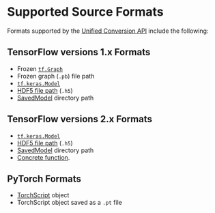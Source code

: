 # Supported Source Formats

Formats supported by the [Unified Conversion API](convert-learning-models) include the following:

## TensorFlow versions 1.x Formats

- Frozen [`tf.Graph`](https://www.tensorflow.org/api_docs/python/tf/Graph)
- Frozen graph (`.pb`) file path
- [`tf.keras.Model`](https://www.tensorflow.org/api_docs/python/tf/keras)
- [HDF5 file path](https://keras.io/api/models/model_saving_apis/) (`.h5`)
- [SavedModel](https://www.tensorflow.org/guide/saved_model) directory path

## TensorFlow versions 2.x Formats

- [`tf.keras.Model`](https://www.tensorflow.org/api_docs/python/tf/keras)
- [HDF5 file path](https://keras.io/api/models/model_saving_apis/) (`.h5`)
- [SavedModel](https://www.tensorflow.org/guide/saved_model) directory path
- [Concrete function](https://www.tensorflow.org/guide/concrete_function).

## PyTorch Formats

- [TorchScript](https://pytorch.org/docs/stable/jit.html) object
- TorchScript object saved as a `.pt` file


